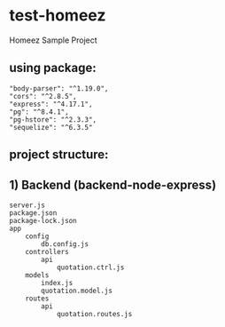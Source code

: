 # test-homeez
Homeez Sample Project

## using package:
```
"body-parser": "^1.19.0",
"cors": "^2.8.5",
"express": "^4.17.1",
"pg": "^8.4.1",
"pg-hstore": "^2.3.3",
"sequelize": "^6.3.5"
```

## project structure:
## 1) Backend (backend-node-express)
```
server.js
package.json
package-lock.json
app
    config
        db.config.js
    controllers
        api
            quotation.ctrl.js
    models
        index.js
        quotation.model.js
    routes
        api
            quotation.routes.js
```